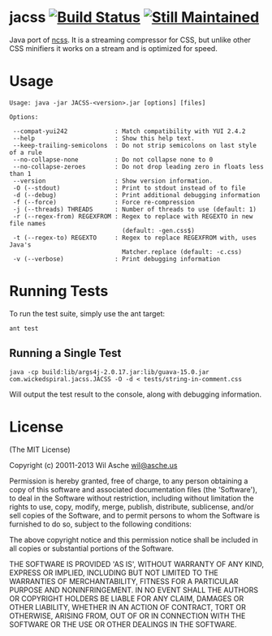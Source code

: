 # jacss [![Build Status](https://travis-ci.org/wasche/jacss.png)](https://travis-ci.org/wasche/jacss) [![Still Maintained](http://stillmaintained.com/wasche/jacss.png)](http://stillmaintained.com/wasche/jacss)

Java port of [ncss]. It is a streaming compressor for CSS, but unlike other CSS
minifiers it works on a stream and is optimized for speed.

[ncss]: http://github.com/wasche/ncss

# Usage

```
Usage: java -jar JACSS-<version>.jar [options] [files]

Options:

 --compat-yui242             : Match compatibility with YUI 2.4.2
 --help                      : Show this help text.
 --keep-trailing-semicolons  : Do not strip semicolons on last style of a rule
 --no-collapse-none          : Do not collapse none to 0
 --no-collapse-zeroes        : Do not drop leading zero in floats less than 1
 --version                   : Show version information.
 -O (--stdout)               : Print to stdout instead of to file
 -d (--debug)                : Print additional debugging information
 -f (--force)                : Force re-compression
 -j (--threads) THREADS      : Number of threads to use (default: 1)
 -r (--regex-from) REGEXFROM : Regex to replace with REGEXTO in new file names
                               (default: -gen.css$)
 -t (--regex-to) REGEXTO     : Regex to replace REGEXFROM with, uses Java's
                               Matcher.replace (default: -c.css)
 -v (--verbose)              : Print debugging information
```

# Running Tests

To run the test suite, simply use the ant target:

```ant test```

## Running a Single Test

```java -cp build:lib/args4j-2.0.17.jar:lib/guava-15.0.jar com.wickedspiral.jacss.JACSS -O -d < tests/string-in-comment.css```

Will output the test result to the console, along with debugging information.


# License

(The MIT License)

Copyright (c) 20011-2013 Wil Asche <wil@asche.us>

Permission is hereby granted, free of charge, to any person obtaining a copy of this software and associated documentation files (the 'Software'), to deal in the Software without restriction, including without limitation the rights to use, copy, modify, merge, publish, distribute, sublicense, and/or sell copies of the Software, and to permit persons to whom the Software is furnished to do so, subject to the following conditions:

The above copyright notice and this permission notice shall be included in all copies or substantial portions of the Software.

THE SOFTWARE IS PROVIDED 'AS IS', WITHOUT WARRANTY OF ANY KIND, EXPRESS OR IMPLIED, INCLUDING BUT NOT LIMITED TO THE WARRANTIES OF MERCHANTABILITY, FITNESS FOR A PARTICULAR PURPOSE AND NONINFRINGEMENT. IN NO EVENT SHALL THE AUTHORS OR COPYRIGHT HOLDERS BE LIABLE FOR ANY CLAIM, DAMAGES OR OTHER LIABILITY, WHETHER IN AN ACTION OF CONTRACT, TORT OR OTHERWISE, ARISING FROM, OUT OF OR IN CONNECTION WITH THE SOFTWARE OR THE USE OR OTHER DEALINGS IN THE SOFTWARE.
